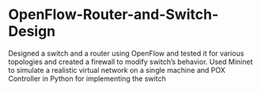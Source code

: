 # OpenFlow-Router-and-Switch-Design
Designed a switch and a router using OpenFlow and tested it for various topologies and created a firewall to modify switch’s behavior. Used Mininet to simulate a realistic virtual network on a single machine and POX Controller in Python for implementing the switch
